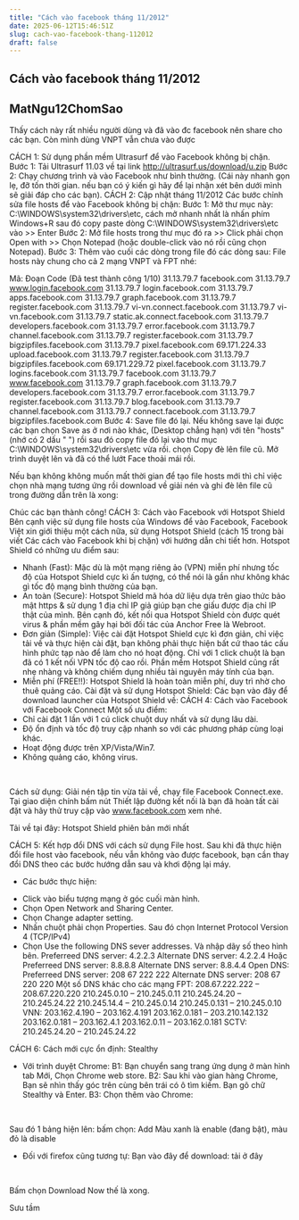 ```yaml
---
title: "Cách vào facebook tháng 11/2012"
date: 2025-06-12T15:46:51Z
slug: cach-vao-facebook-thang-112012
draft: false
---
```


## Cách vào facebook tháng 11/2012

## MatNgu12ChomSao

Thấy cách này rất nhiều người dùng và đã vào đc facebook nên share cho các bạn. Còn mình dùng VNPT vẫn chưa vào được 
 
CÁCH 1: Sử dụng phần mềm Ultrasurf để vào Facebook không bị chặn.
Bước 1: Tải Ultrasurf 11.03 về tại link http://ultrasurf.us/download/u.zip
Bước 2: Chạy chương trình và vào Facebook như bình thường.
(Cái này nhanh gọn lẹ, đỡ tốn thời gian. nếu bạn có ý kiến gì hãy để lại nhận xét bên dưới mình sẽ giải đáp cho các bạn).
CÁCH 2: Cập nhật tháng 11/2012
Các bước chỉnh sửa file hosts để vào Facebook không bị chặn:
Bước 1:
Mở thư mục này: C:\WINDOWS\system32\drivers\etc, cách mở nhanh nhất là nhấn phím Windows+R sau đó copy paste dòng C:\WINDOWS\system32\drivers\etc vào >> Enter
Bước 2:
Mở file hosts trong thư mục đó ra >> Click phải chọn Open with >> Chọn Notepad (hoặc double-click vào nó rồi cũng chọn Notepad).
Bước 3: Thêm vào cuối các dòng trong file đó các dòng sau:
File hosts này chung cho cả 2 mạng VNPT và FPT nhé:
 
Mã:
Đoạn Code (Đã test thành công 1/10)
31.13.79.7 facebook.com
31.13.79.7 www.login.facebook.com
31.13.79.7 login.facebook.com
31.13.79.7 apps.facebook.com
31.13.79.7 graph.facebook.com
31.13.79.7 register.facebook.com
31.13.79.7 vi-vn.connect.facebook.com
31.13.79.7 vi-vn.facebook.com
31.13.79.7 static.ak.connect.facebook.com
31.13.79.7 developers.facebook.com
31.13.79.7 error.facebook.com
31.13.79.7 channel.facebook.com
31.13.79.7 register.facebook.com
31.13.79.7 bigzipfiles.facebook.com
31.13.79.7 pixel.facebook.com
69.171.224.33 upload.facebook.com
31.13.79.7 register.facebook.com
31.13.79.7 bigzipfiles.facebook.com
69.171.229.72 pixel.facebook.com
31.13.79.7 logins.facebook.com
31.13.79.7 facebook.com
31.13.79.7 www.facebook.com
31.13.79.7 graph.facebook.com
31.13.79.7 developers.facebook.com
31.13.79.7 error.facebook.com
31.13.79.7 register.facebook.com
31.13.79.7 blog.facebook.com
31.13.79.7 channel.facebook.com
31.13.79.7 connect.facebook.com
31.13.79.7 bigzipfiles.facebook.com
Bước 4:
Save file đó lại.
Nếu không save lại được các bạn chọn Save as ở nơi nào khác, (Desktop chẳng hạn) với tên "hosts" (nhớ có 2 dấu " ") rồi sau đó copy file đó lại vào thư mục C:\WINDOWS\system32\drivers\etc vừa rồi. chọn Copy đè lên file cũ.
Mở trình duyệt lên và đã có thể lướt Face thoải mái rồi.
 
 
Nếu bạn không không muốn mất thời gian để tạo file hosts mới thì chỉ việc chọn nhà mạng tương ứng rồi download về giải nén và ghi đè lên file cũ trong đường dẫn trên là xong: 
 
 
Chúc các bạn thành công!
CÁCH 3: Cách vào Facebook với Hotspot Shield
Bên cạnh việc sử dụng file hosts của Windows để vào Facebook, Facebook Việt xin giới thiệu một cách nữa, sử dụng Hotspot Shield (cách 15 trong bài viết Các cách vào Facebook khi bị chặn) với hướng dẫn chi tiết hơn.
Hotspot Shield có những ưu điểm sau:
- Nhanh (Fast): Mặc dù là một mạng riêng ảo (VPN) miễn phí nhưng tốc độ của Hotspot Shield cực kì ấn tượng, có thể nói là gần như không khác gì tốc độ mạng bình thường của bạn.
- An toàn (Secure): Hotspot Shield mã hóa dữ liệu dựa trên giao thức bảo mật https & sử dụng 1 địa chỉ IP giả giúp bạn che giấu được địa chỉ IP thật của mình. Bên cạnh đó, kết nối qua Hotspot Shield còn được quét virus & phần mềm gây hại bởi đối tác của Anchor Free là Webroot.
- Đơn giản (Simple): Việc cài đặt Hotspot Shield cực kì đơn giản, chỉ việc tải về và thực hiện cài đặt, bạn không phải thực hiện bất cứ thao tác cấu hình phức tạp nào để làm cho nó hoạt động. Chỉ với 1 click chuột là bạn đã có 1 kết nối VPN tốc độ cao rồi. Phần mềm Hotspot Shield cũng rất nhẹ nhàng và không chiếm dụng nhiều tài nguyên máy tính của bạn.
- Miễn phí (FREE!!): Hotspot Shield là hoàn toàn miễn phí, duy trì nhờ cho thuê quảng cáo.
Cài đặt và sử dụng Hotspot Shield:
Các bạn vào đây để download launcher của Hotspot Shield về:
CÁCH 4: Cách vào Facebook với Facebook Connect
Một số ưu điểm:
- Chỉ cài đặt 1 lần với 1 cú click chuột duy nhất và sử dụng lâu dài.
- Độ ổn định và tốc độ truy cập nhanh so với các phương pháp cùng loại khác.
- Hoạt động được trên XP/Vista/Win7.
- Không quảng cáo, không virus.


	
	
​ 
 
Cách sử dụng: Giải nén tập tin vừa tải về, chạy file Facebook Connect.exe. Tại giao diện chính bấm nút Thiết lập đường kết nối là bạn đã hoàn tất cài đặt và hãy thử truy cập vào www.facebook.com xem nhé.
 
 
Tải về tại đây: Hotspot Shield phiên bản mới nhất
 
 
CÁCH 5: Kết hợp đổi DNS với cách sử dụng File host.
Sau khi đã thực hiện đổi file host vào facebook, nếu vẫn không vào được facebook, bạn cần thay đổi DNS theo các bước hướng dẫn sau và khơi động lại máy.
* Các bước thực hiện:
- Click vào biểu tượng mạng ở góc cuối màn hình.
- Chọn Open Network and Sharing Center.
- Chọn Change adapter setting.
- Nhấn chuột phải chọn Properties. Sau đó chọn Internet Protocol Version 4 (TCP/IPv4)
- Chọn Use the following DNS sever addresses. Và nhập dãy số theo hình bên.
Preferreed DNS server: 4.2.2.3
Alternate DNS server: 4.2.2.4
Hoặc 
Preferreed DNS server: 8.8.8.8
Alternate DNS server: 8.8.4.4 
Open DNS:
Preferreed DNS server: 208 67 222 222
Alternate DNS server: 208 67 220 220
Một số DNS khác cho các mạng
FPT:
208.67.222.222 – 208.67.220.220
210.245.0.10 – 210.245.0.11
210.245.24.20 – 210.245.24.22
210.245.14.4 – 210.245.0.14
210.245.0.131 – 210.245.0.10
VNN:
203.162.4.190 – 203.162.4.191
203.162.0.181 – 203.210.142.132
203.162.0.181 – 203.162.4.1
203.162.0.11 – 203.162.0.181
SCTV:
210.245.24.20 – 210.245.24.22
 


	
	
 

	
	


	
	
 

	
	
 
 
CÁCH 6: Cách mới cực ổn định: Stealthy
* Với trình duyệt Chrome:
B1: Bạn chuyển sang trang ứng dụng ở màn hình tab Mới, Chọn Chrome web store.
B2: Sau khi vào gian hàng Chrome, Bạn sẽ nhìn thấy góc trên cùng bên trái có ô tìm kiếm. Bạn gõ chữ Stealthy và Enter.
B3: Chọn thêm vào Chrome:


	
	
​ 
 
Sau đó 1 bảng hiện lên: bấm chọn: Add
Màu xanh là enable (đang bật), màu đỏ là disable
* Đối với firefox cũng tương tự: Bạn vào đây để download: tải ở đây
 
 


	
	
​ 
 
Bấm chọn Download Now thế là xong.

Sưu tầm